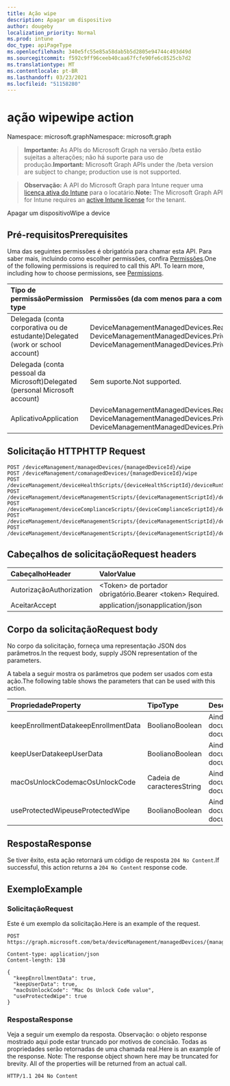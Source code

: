```yaml
---
title: Ação wipe
description: Apagar um dispositivo
author: dougeby
localization_priority: Normal
ms.prod: intune
doc_type: apiPageType
ms.openlocfilehash: 340e5fc55e85a58dab5b5d2805e94744c493d49d
ms.sourcegitcommit: f592c9ff96ceeb40caa67fcfe90fe6c8525cb7d2
ms.translationtype: MT
ms.contentlocale: pt-BR
ms.lasthandoff: 03/23/2021
ms.locfileid: "51158280"
---
```

# <a name="wipe-action"></a><span data-ttu-id="26bb7-103">ação wipe</span><span class="sxs-lookup"><span data-stu-id="26bb7-103">wipe action</span></span>

<span data-ttu-id="26bb7-104">Namespace: microsoft.graph</span><span class="sxs-lookup"><span data-stu-id="26bb7-104">Namespace: microsoft.graph</span></span>

> <span data-ttu-id="26bb7-105">**Importante:** As APIs do Microsoft Graph na versão /beta estão sujeitas a alterações; não há suporte para uso de produção.</span><span class="sxs-lookup"><span data-stu-id="26bb7-105">**Important:** Microsoft Graph APIs under the /beta version are subject to change; production use is not supported.</span></span>

> <span data-ttu-id="26bb7-106">**Observação:** A API do Microsoft Graph para Intune requer uma [licença ativa do Intune](https://go.microsoft.com/fwlink/?linkid=839381) para o locatário.</span><span class="sxs-lookup"><span data-stu-id="26bb7-106">**Note:** The Microsoft Graph API for Intune requires an [active Intune license](https://go.microsoft.com/fwlink/?linkid=839381) for the tenant.</span></span>

<span data-ttu-id="26bb7-107">Apagar um dispositivo</span><span class="sxs-lookup"><span data-stu-id="26bb7-107">Wipe a device</span></span>

## <a name="prerequisites"></a><span data-ttu-id="26bb7-108">Pré-requisitos</span><span class="sxs-lookup"><span data-stu-id="26bb7-108">Prerequisites</span></span>
<span data-ttu-id="26bb7-p101">Uma das seguintes permissões é obrigatória para chamar esta API. Para saber mais, incluindo como escolher permissões, confira [Permissões](/graph/permissions-reference).</span><span class="sxs-lookup"><span data-stu-id="26bb7-p101">One of the following permissions is required to call this API. To learn more, including how to choose permissions, see [Permissions](/graph/permissions-reference).</span></span>

|<span data-ttu-id="26bb7-111">Tipo de permissão</span><span class="sxs-lookup"><span data-stu-id="26bb7-111">Permission type</span></span>|<span data-ttu-id="26bb7-112">Permissões (da com menos para a com mais privilégios)</span><span class="sxs-lookup"><span data-stu-id="26bb7-112">Permissions (from least to most privileged)</span></span>|
|:---|:---|
|<span data-ttu-id="26bb7-113">Delegada (conta corporativa ou de estudante)</span><span class="sxs-lookup"><span data-stu-id="26bb7-113">Delegated (work or school account)</span></span>|<span data-ttu-id="26bb7-114">DeviceManagementManagedDevices.ReadWrite.All, DeviceManagementManagedDevices.PriviligedOperation.All</span><span class="sxs-lookup"><span data-stu-id="26bb7-114">DeviceManagementManagedDevices.ReadWrite.All, DeviceManagementManagedDevices.PriviligedOperation.All</span></span>|
|<span data-ttu-id="26bb7-115">Delegada (conta pessoal da Microsoft)</span><span class="sxs-lookup"><span data-stu-id="26bb7-115">Delegated (personal Microsoft account)</span></span>|<span data-ttu-id="26bb7-116">Sem suporte.</span><span class="sxs-lookup"><span data-stu-id="26bb7-116">Not supported.</span></span>|
|<span data-ttu-id="26bb7-117">Aplicativo</span><span class="sxs-lookup"><span data-stu-id="26bb7-117">Application</span></span>|<span data-ttu-id="26bb7-118">DeviceManagementManagedDevices.ReadWrite.All, DeviceManagementManagedDevices.PriviligedOperation.All</span><span class="sxs-lookup"><span data-stu-id="26bb7-118">DeviceManagementManagedDevices.ReadWrite.All, DeviceManagementManagedDevices.PriviligedOperation.All</span></span>|

## <a name="http-request"></a><span data-ttu-id="26bb7-119">Solicitação HTTP</span><span class="sxs-lookup"><span data-stu-id="26bb7-119">HTTP Request</span></span>
<!-- {
  "blockType": "ignored"
}
-->
``` http
POST /deviceManagement/managedDevices/{managedDeviceId}/wipe
POST /deviceManagement/comanagedDevices/{managedDeviceId}/wipe
POST /deviceManagement/deviceHealthScripts/{deviceHealthScriptId}/deviceRunStates/{deviceHealthScriptDeviceStateId}/managedDevice/wipe
POST /deviceManagement/deviceManagementScripts/{deviceManagementScriptId}/deviceRunStates/{deviceManagementScriptDeviceStateId}/managedDevice/wipe
POST /deviceManagement/deviceComplianceScripts/{deviceComplianceScriptId}/deviceRunStates/{deviceComplianceScriptDeviceStateId}/managedDevice/wipe
POST /deviceManagement/deviceManagementScripts/{deviceManagementScriptId}/deviceRunStates/{deviceManagementScriptDeviceStateId}/managedDevice/users/{userId}/managedDevices/{managedDeviceId}/wipe
POST /deviceManagement/deviceManagementScripts/{deviceManagementScriptId}/deviceRunStates/{deviceManagementScriptDeviceStateId}/managedDevice/detectedApps/{detectedAppId}/managedDevices/{managedDeviceId}/wipe
```

## <a name="request-headers"></a><span data-ttu-id="26bb7-120">Cabeçalhos de solicitação</span><span class="sxs-lookup"><span data-stu-id="26bb7-120">Request headers</span></span>
|<span data-ttu-id="26bb7-121">Cabeçalho</span><span class="sxs-lookup"><span data-stu-id="26bb7-121">Header</span></span>|<span data-ttu-id="26bb7-122">Valor</span><span class="sxs-lookup"><span data-stu-id="26bb7-122">Value</span></span>|
|:---|:---|
|<span data-ttu-id="26bb7-123">Autorização</span><span class="sxs-lookup"><span data-stu-id="26bb7-123">Authorization</span></span>|<span data-ttu-id="26bb7-124">&lt;Token&gt; de portador obrigatório.</span><span class="sxs-lookup"><span data-stu-id="26bb7-124">Bearer &lt;token&gt; Required.</span></span>|
|<span data-ttu-id="26bb7-125">Aceitar</span><span class="sxs-lookup"><span data-stu-id="26bb7-125">Accept</span></span>|<span data-ttu-id="26bb7-126">application/json</span><span class="sxs-lookup"><span data-stu-id="26bb7-126">application/json</span></span>|

## <a name="request-body"></a><span data-ttu-id="26bb7-127">Corpo da solicitação</span><span class="sxs-lookup"><span data-stu-id="26bb7-127">Request body</span></span>
<span data-ttu-id="26bb7-128">No corpo da solicitação, forneça uma representação JSON dos parâmetros.</span><span class="sxs-lookup"><span data-stu-id="26bb7-128">In the request body, supply JSON representation of the parameters.</span></span>

<span data-ttu-id="26bb7-129">A tabela a seguir mostra os parâmetros que podem ser usados com esta ação.</span><span class="sxs-lookup"><span data-stu-id="26bb7-129">The following table shows the parameters that can be used with this action.</span></span>

|<span data-ttu-id="26bb7-130">Propriedade</span><span class="sxs-lookup"><span data-stu-id="26bb7-130">Property</span></span>|<span data-ttu-id="26bb7-131">Tipo</span><span class="sxs-lookup"><span data-stu-id="26bb7-131">Type</span></span>|<span data-ttu-id="26bb7-132">Descrição</span><span class="sxs-lookup"><span data-stu-id="26bb7-132">Description</span></span>|
|:---|:---|:---|
|<span data-ttu-id="26bb7-133">keepEnrollmentData</span><span class="sxs-lookup"><span data-stu-id="26bb7-133">keepEnrollmentData</span></span>|<span data-ttu-id="26bb7-134">Booliano</span><span class="sxs-lookup"><span data-stu-id="26bb7-134">Boolean</span></span>|<span data-ttu-id="26bb7-135">Ainda não documentado</span><span class="sxs-lookup"><span data-stu-id="26bb7-135">Not yet documented</span></span>|
|<span data-ttu-id="26bb7-136">keepUserData</span><span class="sxs-lookup"><span data-stu-id="26bb7-136">keepUserData</span></span>|<span data-ttu-id="26bb7-137">Booliano</span><span class="sxs-lookup"><span data-stu-id="26bb7-137">Boolean</span></span>|<span data-ttu-id="26bb7-138">Ainda não documentado</span><span class="sxs-lookup"><span data-stu-id="26bb7-138">Not yet documented</span></span>|
|<span data-ttu-id="26bb7-139">macOsUnlockCode</span><span class="sxs-lookup"><span data-stu-id="26bb7-139">macOsUnlockCode</span></span>|<span data-ttu-id="26bb7-140">Cadeia de caracteres</span><span class="sxs-lookup"><span data-stu-id="26bb7-140">String</span></span>|<span data-ttu-id="26bb7-141">Ainda não documentado</span><span class="sxs-lookup"><span data-stu-id="26bb7-141">Not yet documented</span></span>|
|<span data-ttu-id="26bb7-142">useProtectedWipe</span><span class="sxs-lookup"><span data-stu-id="26bb7-142">useProtectedWipe</span></span>|<span data-ttu-id="26bb7-143">Booliano</span><span class="sxs-lookup"><span data-stu-id="26bb7-143">Boolean</span></span>|<span data-ttu-id="26bb7-144">Ainda não documentado</span><span class="sxs-lookup"><span data-stu-id="26bb7-144">Not yet documented</span></span>|



## <a name="response"></a><span data-ttu-id="26bb7-145">Resposta</span><span class="sxs-lookup"><span data-stu-id="26bb7-145">Response</span></span>
<span data-ttu-id="26bb7-146">Se tiver êxito, esta ação retornará um código de resposta `204 No Content`.</span><span class="sxs-lookup"><span data-stu-id="26bb7-146">If successful, this action returns a `204 No Content` response code.</span></span>

## <a name="example"></a><span data-ttu-id="26bb7-147">Exemplo</span><span class="sxs-lookup"><span data-stu-id="26bb7-147">Example</span></span>

### <a name="request"></a><span data-ttu-id="26bb7-148">Solicitação</span><span class="sxs-lookup"><span data-stu-id="26bb7-148">Request</span></span>
<span data-ttu-id="26bb7-149">Este é um exemplo da solicitação.</span><span class="sxs-lookup"><span data-stu-id="26bb7-149">Here is an example of the request.</span></span>
``` http
POST https://graph.microsoft.com/beta/deviceManagement/managedDevices/{managedDeviceId}/wipe

Content-type: application/json
Content-length: 138

{
  "keepEnrollmentData": true,
  "keepUserData": true,
  "macOsUnlockCode": "Mac Os Unlock Code value",
  "useProtectedWipe": true
}
```

### <a name="response"></a><span data-ttu-id="26bb7-150">Resposta</span><span class="sxs-lookup"><span data-stu-id="26bb7-150">Response</span></span>
<span data-ttu-id="26bb7-p102">Veja a seguir um exemplo da resposta. Observação: o objeto response mostrado aqui pode estar truncado por motivos de concisão. Todas as propriedades serão retornadas de uma chamada real.</span><span class="sxs-lookup"><span data-stu-id="26bb7-p102">Here is an example of the response. Note: The response object shown here may be truncated for brevity. All of the properties will be returned from an actual call.</span></span>
``` http
HTTP/1.1 204 No Content
```




